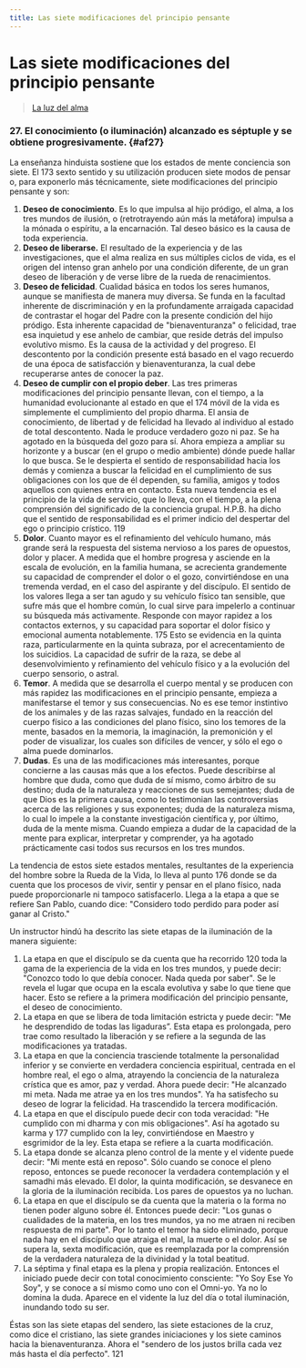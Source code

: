 ```yaml
---
title: Las siete modificaciones del principio pensante
---
```


# Las siete modificaciones del principio pensante

> [La luz del alma](/la-luz-del-alma/libro2#af27)


### 27. El conocimiento (o iluminación) alcanzado es séptuple y se obtiene progresivamente. {#af27}

La enseñanza hinduista sostiene que los estados de mente conciencia son siete. El <Pin lang="en">173</Pin> sexto sentido y su utilización producen siete modos de pensar o, para exponerlo más técnicamente, siete modificaciones del principio pensante y son:

1. **Deseo de conocimiento**. Es lo que impulsa al hijo pródigo, el alma, a los tres mundos de ilusión, o (retrotrayendo aún más la metáfora) impulsa a la mónada o espíritu, a la encarnación. Tal deseo básico es la causa de toda experiencia.
2. **Deseo de liberarse.** El resultado de la experiencia y de las investigaciones, que el alma realiza en sus múltiples ciclos de vida, es el origen del intenso gran anhelo por una condición diferente, de un gran deseo de liberación y de verse libre de la rueda de renacimientos.
3. **Deseo de felicidad**. Cualidad básica en todos los seres humanos, aunque se manifiesta de manera muy diversa. Se funda en la facultad inherente de discriminación y en la profundamente arraigada capacidad de contrastar el hogar del Padre con la presente condición del hijo pródigo. Esta inherente capacidad de "bienaventuranza" o felicidad, trae esa inquietud y ese anhelo de cambiar, que reside detrás del impulso evolutivo mismo. Es la causa de la actividad y del progreso. El descontento por la condición presente está basado en el vago recuerdo de una época de satisfacción y bienaventuranza, la cual debe recuperarse antes de conocer la paz.
4. **Deseo de cumplir con el propio deber**. Las tres primeras modificaciones del principio pensante llevan, con el tiempo, a la humanidad evolucionante al estado en que el <Pin lang="en">174</Pin> móvil de la vida es simplemente el cumplimiento del propio dharma. El ansia de conocimiento, de libertad y de felicidad ha llevado al individuo al estado de total descontento. Nada le produce verdadero gozo ni paz. Se ha agotado en la búsqueda del gozo para sí. Ahora empieza a ampliar su horizonte y a buscar (en el grupo o medio ambiente) dónde puede hallar lo que busca. Se le despierta el sentido de responsabilidad hacia los demás y comienza a buscar la felicidad en el cumplimiento de sus obligaciones con los que de él dependen, su familia, amigos y todos aquellos con quienes entra en contacto. Esta nueva tendencia es el principio de la vida de servicio, que lo lleva, con el tiempo, a la plena comprensión del significado de la conciencia grupal. H.P.B. ha dicho que el sentido de responsabilidad es el primer indicio del despertar del ego o principio crístico. <Pin lang="es">119</Pin>
5. **Dolor**. Cuanto mayor es el refinamiento del vehículo humano, más grande será la respuesta del sistema nervioso a los pares de opuestos, dolor y placer. A medida que el hombre progresa y asciende en la escala de evolución, en la familia humana, se acrecienta grandemente su capacidad de comprender el dolor o el gozo, convirtiéndose en una tremenda verdad, en el caso del aspirante y del discípulo. El sentido de los valores llega a ser tan agudo y su vehículo físico tan sensible, que sufre más que el hombre común, lo cual sirve para impelerlo a continuar su búsqueda más activamente. Responde con mayor rapidez a los contactos externos, y su capacidad para soportar el dolor físico y emocional aumenta notablemente. <Pin lang="en">175</Pin> Esto se evidencia en la quinta raza, particularmente en la quinta subraza, por el acrecentamiento de los suicidios. La capacidad de sufrir de la raza, se debe al desenvolvimiento y refinamiento del vehículo físico y a la evolución del cuerpo sensorio, o astral.
6. **Temor**. A medida que se desarrolla el cuerpo mental y se producen con más rapidez las modificaciones en el principio pensante, empieza a manifestarse el temor y sus consecuencias. No es ese temor instintivo de los animales y de las razas salvajes, fundado en la reacción del cuerpo físico a las condiciones del plano físico, sino los temores de la mente, basados en la memoria, la imaginación, la premonición y el poder de visualizar, los cuales son difíciles de vencer, y sólo el ego o alma puede dominarlos.
7. **Dudas**. Es una de las modificaciones más interesantes, porque concierne a las causas más que a los efectos. Puede describirse al hombre que duda, como que duda de sí mismo, como árbitro de su destino; duda de la naturaleza y reacciones de sus semejantes; duda de que Dios es la primera causa, como lo testimonian las controversias acerca de las religiones y sus exponentes; duda de la naturaleza misma, lo cual lo impele a la constante investigación científica y, por último, duda de la mente misma. Cuando empieza a dudar de la capacidad de la mente para explicar, interpretar y comprender, ya ha agotado prácticamente casi todos sus recursos en los tres mundos.

La tendencia de estos siete estados mentales, resultantes de la experiencia del hombre sobre la Rueda de la Vida, lo lleva al punto <Pin lang="en">176</Pin> donde se da cuenta que los procesos de vivir, sentir y pensar en el plano físico, nada puede proporcionarle ni tampoco satisfacerlo. Llega a la etapa a que se refiere San Pablo, cuando dice: "Considero todo perdido para poder así ganar al Cristo."

Un instructor hindú ha descrito las siete etapas de la iluminación de la manera siguiente:

1. La etapa en que el discípulo se da cuenta que ha recorrido <Pin lang="es">120</Pin> toda la gama de la experiencia de la vida en los tres mundos, y puede decir: "Conozco todo lo que debía conocer. Nada queda por saber". Se le revela el lugar que ocupa en la escala evolutiva y sabe lo que tiene que hacer. Esto se refiere a la primera modificación del principio pensante, el deseo de conocimiento.
2. La etapa en que se libera de toda limitación estricta y puede decir: "Me he desprendido de todas las ligaduras”. Esta etapa es prolongada, pero trae como resultado la liberación y se refiere a la segunda de las modificaciones ya tratadas.
3. La etapa en que la conciencia trasciende totalmente la personalidad inferior y se convierte en verdadera conciencia espiritual, centrada en el hombre real, el ego o alma, atrayendo la conciencia de la naturaleza crística que es amor, paz y verdad. Ahora puede decir: "He alcanzado mi meta. Nada me atrae ya en los tres mundos". Ya ha satisfecho su deseo de lograr la felicidad. Ha trascendido la tercera modificación.
4.  La etapa en que el discípulo puede decir con toda veracidad: "He cumplido con mi dharma y con mis obligaciones". Así ha agotado su karma y <Pin lang="en">177</Pin> cumplido con la ley, convirtiéndose en Maestro y esgrimidor de la ley. Esta etapa se refiere a la cuarta modificación.
5.  La etapa donde se alcanza pleno control de la mente y el vidente puede decir: "Mi mente está en reposo". Sólo cuando se conoce el pleno reposo, entonces se puede reconocer la verdadera contemplación y el samadhi más elevado. El dolor, la quinta modificación, se desvanece en la gloria de la iluminación recibida. Los pares de opuestos ya no luchan.
6.  La etapa en que el discípulo se da cuenta que la materia o la forma no tienen poder alguno sobre él. Entonces puede decir: "Los gunas o cualidades de la materia, en los tres mundos, ya no me atraen ni reciben respuesta de mi parte". Por lo tanto el temor ha sido eliminado, porque nada hay en el discípulo que atraiga el mal, la muerte o el dolor. Así se supera la, sexta modificación, que es reemplazada por la comprensión de la verdadera naturaleza de la divinidad y la total beatitud.
7.  La séptima y final etapa es la plena y propia realización. Entonces el iniciado puede decir con total conocimiento consciente: "Yo Soy Ese Yo Soy", y se conoce a sí mismo como uno con el Omni-yo. Ya no lo domina la duda. Aparece en el vidente la luz del día o total iluminación, inundando todo su ser.

Éstas son las siete etapas del sendero, las siete estaciones de la cruz, como dice el cristiano, las siete grandes iniciaciones y los siete caminos hacia la bienaventuranza. Ahora el "sendero de los justos brilla cada vez más hasta el día perfecto". <Pin lang="es">121</Pin>
